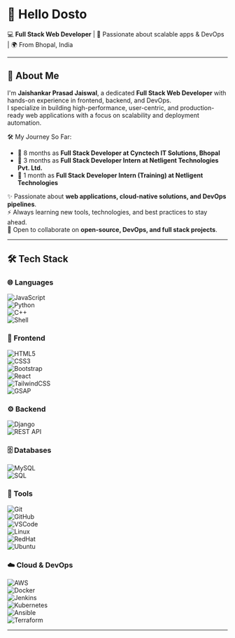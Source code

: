 # 👋 Hello Dosto  

💻 **Full Stack Web Developer** | 🚀 Passionate about scalable apps & DevOps | 🌍 From Bhopal, India  

---

## 🚀 About Me  

I'm **Jaishankar Prasad Jaiswal**, a dedicated **Full Stack Web Developer** with hands-on experience in frontend, backend, and DevOps.  
I specialize in building high-performance, user-centric, and production-ready web applications with a focus on scalability and deployment automation.  

🛠️ My Journey So Far:  
- 💼 8 months as **Full Stack Developer at Cynctech IT Solutions, Bhopal**  
- 💼 3 months as **Full Stack Developer Intern at Netligent Technologies Pvt. Ltd.**  
- 💼 1 month as **Full Stack Developer Intern (Training) at Netligent Technologies**  

✨ Passionate about **web applications, cloud-native solutions, and DevOps pipelines**.  
⚡ Always learning new tools, technologies, and best practices to stay ahead.  
🤝 Open to collaborate on **open-source, DevOps, and full stack projects**.  

---

## 🛠️ Tech Stack  

### 🌐 Languages  
![JavaScript](https://img.shields.io/badge/JavaScript-F7DF1E?logo=javascript&logoColor=000&style=for-the-badge)  
![Python](https://img.shields.io/badge/Python-3776AB?logo=python&logoColor=white&style=for-the-badge)  
![C++](https://img.shields.io/badge/C++-00599C?logo=c%2B%2B&logoColor=white&style=for-the-badge)  
![Shell](https://img.shields.io/badge/Shell_Script-121011?logo=gnu-bash&logoColor=white&style=for-the-badge)  

### 🎨 Frontend  
![HTML5](https://img.shields.io/badge/HTML5-E34F26?logo=html5&logoColor=white&style=for-the-badge)  
![CSS3](https://img.shields.io/badge/CSS3-1572B6?logo=css3&logoColor=white&style=for-the-badge)  
![Bootstrap](https://img.shields.io/badge/Bootstrap-7952B3?logo=bootstrap&logoColor=white&style=for-the-badge)  
![React](https://img.shields.io/badge/React-20232A?logo=react&logoColor=61DAFB&style=for-the-badge)  
![TailwindCSS](https://img.shields.io/badge/Tailwind_CSS-38B2AC?logo=tailwind-css&logoColor=white&style=for-the-badge)  
![GSAP](https://img.shields.io/badge/GSAP-88CE02?logo=greensock&logoColor=white&style=for-the-badge)  

### ⚙️ Backend  
![Django](https://img.shields.io/badge/Django-092E20?logo=django&logoColor=white&style=for-the-badge)  
![REST API](https://img.shields.io/badge/REST_API-005571?logo=fastapi&logoColor=white&style=for-the-badge)  

### 🗄️ Databases  
![MySQL](https://img.shields.io/badge/MySQL-4479A1?logo=mysql&logoColor=white&style=for-the-badge)  
![SQL](https://img.shields.io/badge/SQL-003B57?logo=database&logoColor=white&style=for-the-badge)  

### 🔧 Tools  
![Git](https://img.shields.io/badge/Git-F05032?logo=git&logoColor=white&style=for-the-badge)  
![GitHub](https://img.shields.io/badge/GitHub-181717?logo=github&logoColor=white&style=for-the-badge)  
![VSCode](https://img.shields.io/badge/VS_Code-0078D4?logo=visual-studio-code&logoColor=white&style=for-the-badge)  
![Linux](https://img.shields.io/badge/Linux-FCC624?logo=linux&logoColor=black&style=for-the-badge)  
![RedHat](https://img.shields.io/badge/Red_Hat-EE0000?logo=redhat&logoColor=white&style=for-the-badge)  
![Ubuntu](https://img.shields.io/badge/Ubuntu-E95420?logo=ubuntu&logoColor=white&style=for-the-badge)  

### ☁️ Cloud & DevOps  
![AWS](https://img.shields.io/badge/AWS-232F3E?logo=amazon-aws&logoColor=FF9900&style=for-the-badge)  
![Docker](https://img.shields.io/badge/Docker-2496ED?logo=docker&logoColor=white&style=for-the-badge)  
![Jenkins](https://img.shields.io/badge/Jenkins-D24939?logo=jenkins&logoColor=white&style=for-the-badge)  
![Kubernetes](https://img.shields.io/badge/Kubernetes-326CE5?logo=kubernetes&logoColor=white&style=for-the-badge)  
![Ansible](https://img.shields.io/badge/Ansible-EE0000?logo=ansible&logoColor=white&style=for-the-badge)  
![Terraform](https://img.shields.io/badge/Terraform-7B42BC?logo=terraform&logoColor=white&style=for-the-badge)  

---
